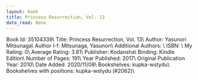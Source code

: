 ```yaml
---
layout: book
title: Princess Resurrection, Vol. 13
date_read: None
---
```


Book Id: 35104339\ 
Title: Princess Resurrection, Vol. 13\ 
Author: Yasunori Mitsunaga\ 
Author l-f: Mitsunaga, Yasunori\ 
Additional Authors: \ 
ISBN: \ 
My Rating: 0\ 
Average Rating: 3.81\ 
Publisher: Kodansha\ 
Binding: Kindle Edition\ 
Number of Pages: 191\ 
Year Published: 2017\ 
Original Publication Year: 2010\ 
Date Added: 2020/11/08\ 
Bookshelves: kupka-wstydu\ 
Bookshelves with positions: kupka-wstydu (#2062)\ 

